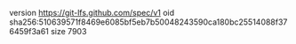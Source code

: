 version https://git-lfs.github.com/spec/v1
oid sha256:510639571f8469e6085bf5eb7b50048243590ca180bc25514088f376459f3a61
size 7903
